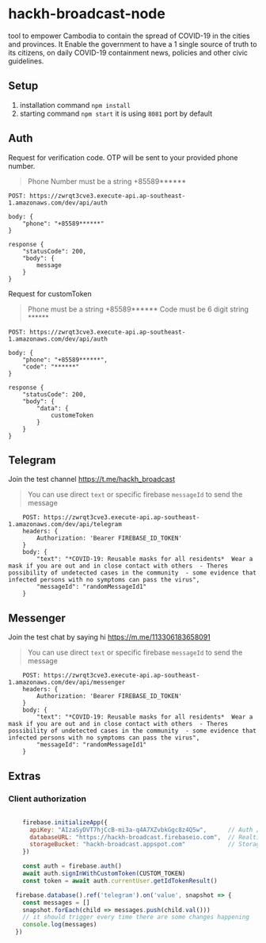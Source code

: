 # hackh-broadcast-node

tool to empower Cambodia to contain the spread of COVID-19 in the cities and provinces. It Enable the government to have a 1 single source of truth to its citizens, on daily COVID-19 containment news, policies and other civic guidelines. 


## Setup

1. installation command `npm install`
2. starting command `npm start` it is using `8081` port by default

## Auth

Request for verification code. OTP will be sent to your provided phone number.
>Phone Number must be a string +85589******

```
POST: https://zwrqt3cve3.execute-api.ap-southeast-1.amazonaws.com/dev/api/auth

body: {
	"phone": "+85589******"
}

response {
	"statusCode": 200,
	"body": {
		message
	}
}
```

Request for customToken
>Phone must be a string +85589******
>Code must be 6 digit string ******
```
POST: https://zwrqt3cve3.execute-api.ap-southeast-1.amazonaws.com/dev/api/auth

body: {
	"phone": "+85589******",
	"code": "******"
}

response {
	"statusCode": 200,
	"body": {
		"data": {
			customeToken
		}
	}
}
``` 

## Telegram 

Join the test channel https://t.me/hackh_broadcast
>You can use direct `text` or specific firebase `messageId` to send the message

```
	POST: https://zwrqt3cve3.execute-api.ap-southeast-1.amazonaws.com/dev/api/telegram
	headers: {
		Authorization: 'Bearer FIREBASE_ID_TOKEN'
	}
	body: {
		"text": "*COVID-19: Reusable masks for all residents*  Wear a mask if you are out and in close contact with others  - Theres possibility of undetected cases in the community  - some evidence that infected persons with no symptoms can pass the virus",
		"messageId": "randomMessageId1"
	}
````

## Messenger 

Join the test chat by saying hi https://m.me/113306183658091
>You can use direct `text` or specific firebase `messageId` to send the message

```
	POST: https://zwrqt3cve3.execute-api.ap-southeast-1.amazonaws.com/dev/api/messenger
	headers: {
		Authorization: 'Bearer FIREBASE_ID_TOKEN'
	}
	body: {
		"text": "*COVID-19: Reusable masks for all residents*  Wear a mask if you are out and in close contact with others  - Theres possibility of undetected cases in the community  - some evidence that infected persons with no symptoms can pass the virus",
		"messageId": "randomMessageId1"
	}
````

## Extras

### Client authorization

```javascript
	
	firebase.initializeApp({
	  apiKey: "AIzaSyDVT7hjCcB-mi3a-q4A7XZvbkGgc8z4Q5w",      // Auth / General Use
	  databaseURL: "https://hackh-broadcast.firebaseio.com",  // Realtime Database
	  storageBucket: "hackh-broadcast.appspot.com"            // Storage
	})

	const auth = firebase.auth()
	await auth.signInWithCustomToken(CUSTOM_TOKEN)
	const token = await auth.currentUser.getIdTokenResult()

  firebase.database().ref('telegram').on('value', snapshot => {
    const messages = []
    snapshot.forEach(child => messages.push(child.val()))
    // it should trigger every time there are some changes happening
    console.log(messages)
  })
```